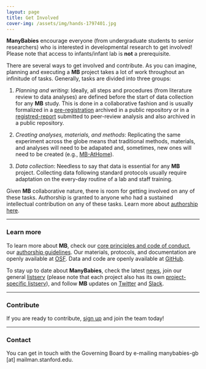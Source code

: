 ```yaml
---
layout: page
title: Get Involved
cover-img: /assets/img/hands-1797401.jpg
---
```


**ManyBabies** encourage everyone (from undergraduate students to senior researchers) who is interested in developmental research to get involved! Please note that access to infants/infant lab is **not** a prerequisite.

There are several ways to get involved and contribute. As you can imagine, planning and executing a **MB** project takes a lot of work throughout an infinitude of tasks. Generally, tasks are divided into three groups:

1. *Planning and writing*: Ideally, all steps and procedures (from literature review to data analyses) are defined before the start of data collection for any **MB** study. This is done in a collaborative fashion and is usually formalized in a [pre-registration](https://www.cos.io/prereg) archived in a public repository or in a [registred-report](https://www.cos.io/rr) submitted to peer-review analysis and also archived in a public repository.

2. *Creating analyses, materials, and methods*: Replicating the same experiment across the globe means that traditional methods, materials, and analyses will need to be adapated and, sometimes, new ones will need to be created (e.g., [MB-AtHome]({{site.baseurl}}/MB-athome/)).

3. *Data collection*: Needless to say that data is essential for any **MB** project. Collecting data following standard protocols usually require adaptation on the every-day routine of a lab and staff training.

Given **MB** collaborative nature, there is room for getting involved on any of these tasks. Authorship is granted to anyone who had a sustained intellectual contribution on any of these tasks. Learn more about [authorship here]({{site.baseurl}}/authorship/).

***

### Learn more

To learn more about **MB**, check our [core principles and code of conduct]({{site.baseurl}}/about/), our [authorship guidelines]({{site.baseurl}}/authorship/). Our materials, protocols, and documentation are openly available at [OSF](https://osf.io/rpw6d/). Data and code are openly available at [GitHub](https://github.com/manybabies).

To stay up to date about **ManyBabies**, check the latest [news]({{site.baseurl}}/news/), join our general [listserv](https://mailman.stanford.edu/mailman/listinfo/manybabies) (please note that each project also has its own [project-specific listserv]({{site.baseurl}}/projects/)), and follow **MB** updates on [Twitter](https://twitter.com/mcxfrank) and [Slack](https://manybabies.slack.com/#/).

***

### Contribute

If you are ready to contribute, [sign up]({{site.baseurl}}/sign_up_log_in/) and join the team today!

***

### Contact

You can get in touch with the Governing Board by e-mailing manybabies-gb [at] mailman.stanford.edu.
